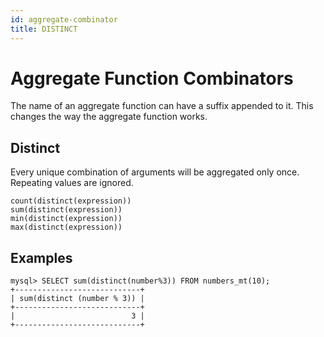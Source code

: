```yaml
---
id: aggregate-combinator
title: DISTINCT
---
```


# Aggregate Function Combinators

The name of an aggregate function can have a suffix appended to it. This changes the way the aggregate function works.

## Distinct

Every unique combination of arguments will be aggregated only once. Repeating values are ignored.

```
count(distinct(expression))
sum(distinct(expression))
min(distinct(expression))
max(distinct(expression))
```

## Examples

```
mysql> SELECT sum(distinct(number%3)) FROM numbers_mt(10);
+----------------------------+
| sum(distinct (number % 3)) |
+----------------------------+
|                          3 |
+----------------------------+
```
